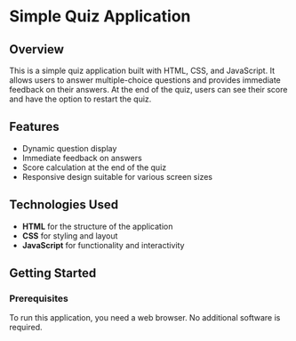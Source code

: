 # Simple Quiz Application

## Overview

This is a simple quiz application built with HTML, CSS, and JavaScript. It allows users to answer multiple-choice questions and provides immediate feedback on their answers. At the end of the quiz, users can see their score and have the option to restart the quiz.

## Features

- Dynamic question display
- Immediate feedback on answers
- Score calculation at the end of the quiz
- Responsive design suitable for various screen sizes

## Technologies Used

- **HTML** for the structure of the application
- **CSS** for styling and layout
- **JavaScript** for functionality and interactivity

## Getting Started

### Prerequisites

To run this application, you need a web browser. No additional software is required.
